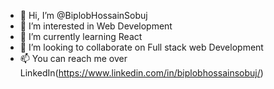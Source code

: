 - 👋 Hi, I’m @BiplobHossainSobuj
- 👀 I’m interested in Web Development
- 🌱 I’m currently learning React
- 💞️ I’m looking to collaborate on Full stack web Development
- 📫 You can reach me over LinkedIn(https://www.linkedin.com/in/biplobhossainsobuj/)

<!---
BiplobHossainSobuj/BiplobHossainSobuj is a ✨ special ✨ repository because its `README.md` (this file) appears on your GitHub profile.
You can click the Preview link to take a look at your changes.
--->
